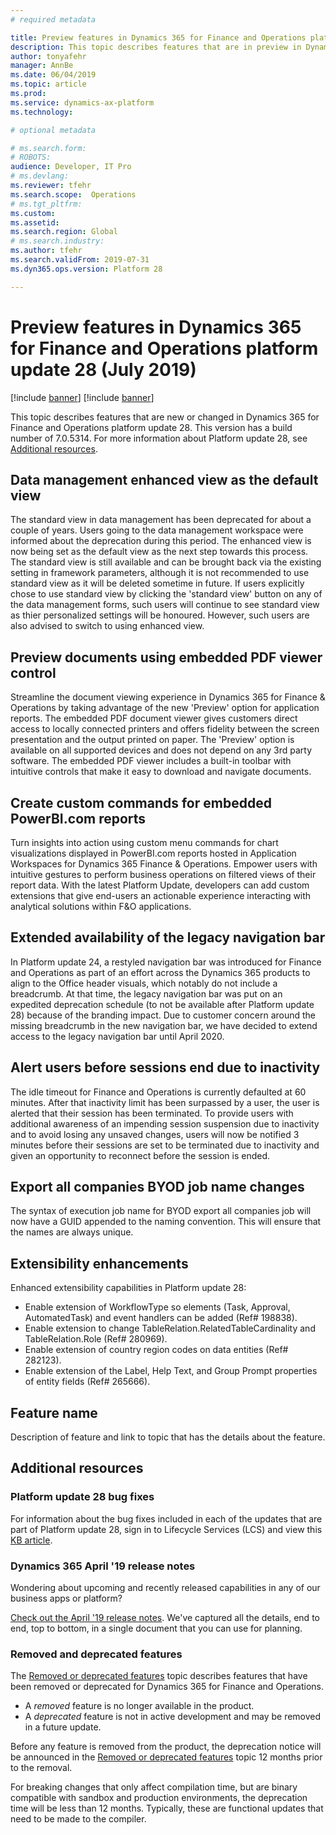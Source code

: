 ```yaml
---
# required metadata

title: Preview features in Dynamics 365 for Finance and Operations platform update 28 (July 2019)
description: This topic describes features that are in preview in Dynamics 365 for Finance and Operations platform update 28 (July 2019). 
author: tonyafehr
manager: AnnBe
ms.date: 06/04/2019
ms.topic: article
ms.prod: 
ms.service: dynamics-ax-platform
ms.technology: 

# optional metadata

# ms.search.form: 
# ROBOTS: 
audience: Developer, IT Pro
# ms.devlang: 
ms.reviewer: tfehr
ms.search.scope:  Operations
# ms.tgt_pltfrm: 
ms.custom: 
ms.assetid:
ms.search.region: Global
# ms.search.industry: 
ms.author: tfehr
ms.search.validFrom: 2019-07-31
ms.dyn365.ops.version: Platform 28

---
```

# Preview features in Dynamics 365 for Finance and Operations platform update 28 (July 2019)

[!include [banner](../includes/banner.md)]
[!include [banner](../includes/preview-banner.md)]

This topic describes features that are new or changed in Dynamics 365 for Finance and Operations platform update 28. This version has a build number of 7.0.5314. For more information about Platform update 28, see [Additional resources](whats-new-platform-update-28.md#additional-resources).

## Data management enhanced view as the default view
The standard view in data management has been deprecated for about a couple of years. Users going to the data management workspace were informed about the deprecation during this period. The enhanced view is now being set as the default view as the next step towards this process. The standard view is still available and can be brought back via the existing setting in framework parameters, although it is not recommended to use standard view as it will be deleted sometime in future. If users explicitly chose to use standard view by clicking the 'standard view' button on any of the data management forms, such users will continue to see standard view as thier personalized settings will be honoured. However, such users are also advised to switch to using enhanced view.

## Preview documents using embedded PDF viewer control
Streamline the document viewing experience in Dynamics 365 for Finance & Operations  by taking advantage of the new 'Preview' option for application reports. The embedded PDF document viewer gives customers direct access to locally connected printers and offers fidelity between the screen presentation and the output printed on paper. The 'Preview' option is available on all supported devices and does not depend on any 3rd party software. The embedded PDF viewer includes a built-in toolbar with intuitive controls that make it easy to download and navigate documents.

## Create custom commands for embedded PowerBI.com reports
Turn insights into action using custom menu commands for chart visualizations displayed in PowerBI.com reports hosted in Application Workspaces for Dynamics 365 Finance & Operations. Empower users with intuitive gestures to perform business operations on filtered views of their report data. With the latest Platform Update, developers can add custom extensions that give end-users an actionable experience interacting with analytical solutions within F&O applications.

## Extended availability of the legacy navigation bar
In Platform update 24, a restyled navigation bar was introduced for Finance and Operations as part of an effort across the Dynamics 365 products to align to the Office header visuals, which notably do not include a breadcrumb. At that time, the legacy navigation bar was put on an expedited deprecation schedule (to not be available after Platform update 28) because of the branding impact. Due to customer concern around the missing breadcrumb in the new navigation bar, we have decided to extend access to the legacy navigation bar until April 2020. 

## Alert users before sessions end due to inactivity
The idle timeout for Finance and Operations is currently defaulted at 60 minutes. After that inactivity limit has been surpassed by a user, the user is alerted that their session has been terminated. To provide users with additional awareness of an impending session suspension due to inactivity and to avoid losing any unsaved changes, users will now be notified 3 minutes before their sessions are set to be terminated due to inactivity and given an opportunity to reconnect before the session is ended.   

## Export all companies BYOD job name changes
The syntax of execution job name for BYOD export all companies job will now have a GUID appended to the naming convention. This will ensure that the names are always unique.

## Extensibility enhancements
Enhanced extensibility capabilities in Platform update 28:
- Enable extension of WorkflowType so elements (Task, Approval, AutomatedTask) and event handlers can be added (Ref# 198838).
- Enable extension to change TableRelation.RelatedTableCardinality and TableRelation.Role (Ref# 280969).
- Enable extension of country region codes on data entities (Ref# 282123).
- Enable extension of the Label, Help Text, and Group Prompt properties of entity fields (Ref# 265666).

## Feature name
Description of feature and link to topic that has the details about the feature.

## Additional resources

### Platform update 28 bug fixes
For information about the bug fixes included in each of the updates that are part of Platform update 28, sign in to Lifecycle Services (LCS) and view this [KB article](https://fix.lcs.dynamics.com/Issue/Details?bugId=328737&dbType=3&qc=c3c678b3cdf18a7df3f284866ca4c5705b9e1e8df684b6db0222788c15fe1d2b).

### Dynamics 365 April '19 release notes
Wondering about upcoming and recently released capabilities in any of our business apps or platform?

[Check out the April '19 release notes](https://docs.microsoft.com/business-applications-release-notes/April19/index). We've captured all the details, end to end, top to bottom, in a single document that you can use for planning.

### Removed and deprecated features
The [Removed or deprecated features](../../dev-itpro/migration-upgrade/deprecated-features.md) topic describes features that have been removed or deprecated for Dynamics 365 for Finance and Operations.

- A *removed* feature is no longer available in the product.
- A *deprecated* feature is not in active development and may be removed in a future update.

Before any feature is removed from the product, the deprecation notice will be announced in the [Removed or deprecated features](../../dev-itpro/migration-upgrade/deprecated-features.md) topic 12 months prior to the removal.

For breaking changes that only affect compilation time, but are binary compatible with sandbox and production environments, the deprecation time will be less than 12 months. Typically, these are functional updates that need to be made to the compiler.
